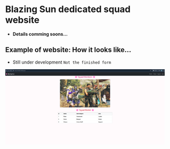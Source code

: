 # **Blazing Sun dedicated squad website**

- **Details comming soons...**


## **Example of website: How it looks like...**

- Still under development `Not the finished form`

![alt text](image.png)